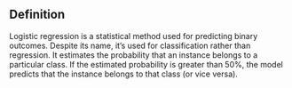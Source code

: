 ## Definition
Logistic regression is a statistical method used for predicting binary outcomes. Despite its name, it’s used for classification rather than regression. It estimates the probability that an instance belongs to a particular class. If the estimated probability is greater than 50%, the model predicts that the instance belongs to that class (or vice versa).